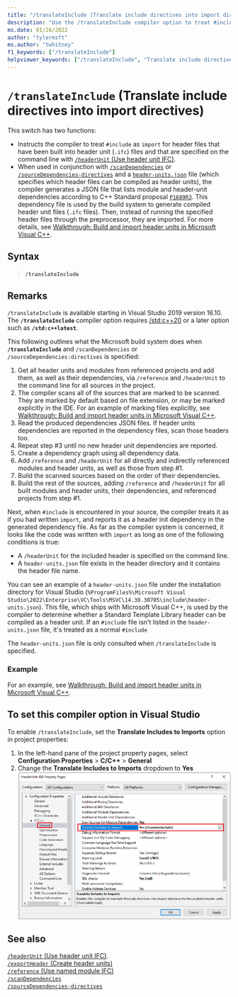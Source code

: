 ```yaml
---
title: "/translateInclude (Translate include directives into import directives)"
description: "Use the /translateInclude compiler option to treat #include directives as import statements when an importable header unit is available."
ms.date: 01/28/2022
author: "tylermsft"
ms.author: "twhitney"
f1_keywords: ["/translateInclude"]
helpviewer_keywords: ["/translateInclude", "Translate include directives into import directives"]
---
```

# `/translateInclude` (Translate include directives into import directives)

This switch has two functions:
* Instructs the compiler to treat `#include` as `import` for header files that have been built into header unit (`.ifc`) files and that are specified on the command line with [`/headerUnit` (Use header unit IFC)](headerunit.md).
* When used in conjunction with [`/scanDependencies`](scandependencies.md) or [`/sourceDependencies-directives`](sourcedependencies-directives.md) and a [`header-units.json`](header-unit-json-reference.md) file (which specifies which header files can be compiled as header units), the compiler generates a JSON file that lists module and header-unit dependencies according to C++ Standard proposal [`P1689R3`](https://wg21.link/P1689r3). This dependency file is used by the build system to generate compiled header unit files (`.ifc` files). Then, instead of running the specified header files through the preprocessor, they are imported. For more details, see [Walkthrough: Build and import header units in Microsoft Visual C++](../build/walkthrough-header-units.md).

## Syntax

> **`/translateInclude`**

## Remarks

`/translateInclude` is available starting in Visual Studio 2019 version 16.10.\
The **`/translateInclude`** compiler option requires [/std:c++20](std-specify-language-standard-version.md) or a later option such as **`/std:c++latest`**.

This following outlines what the Microsoft build system does when **`/translateInclude`** and `/scanDependencies` or `/sourceDependencies:directives` is specified:

1. Get all header units and modules from referenced projects and add them, as well as their dependencies, via `/reference` and `/headerUnit` to the command line for all sources in the project.
1. The compiler scans all of the sources that are marked to be scanned. They are marked by default based on file extension, or may be marked explicitly in the IDE. For an example of marking files explicitly, see [Walkthrough: Build and import header units in Microsoft Visual C++](../build/walkthrough-header-units.md).
1. Read the produced dependencies JSON files. If header units dependencies are reported in the dependency files, scan those headers too.
1. Repeat step #3 until no new header unit dependencies are reported.
1. Create a dependency graph using all dependency data.
1. Add `/reference` and `/headerUnit` for all directly and indirectly referenced modules and header units, as well as those from step #1.
1. Build the scanned sources based on the order of their dependencies.  
1. Build the rest of the sources, adding `/reference` and `/headerUnit` for all built modules and header units, their dependencies, and referenced projects from step #1.

Next, when `#include` is encountered in your source, the compiler treats it as if you had written `import`, and reports it as a header init dependency in the generated dependency file. As far as the compiler system is concerned, it looks like the code was written with `import` as long as one of the following conditions is true:
* A `/headerUnit` for the included header is specified on the command line.
* A `header-units.json` file exists in the header directory and it contains the header file name.

You can see an example of a `header-units.json` file under the installation directory for Visual Studio (`%ProgramFiles%\Microsoft Visual Studio\2022\Enterprise\VC\Tools\MSVC\14.30.30705\include\header-units.json`). This file, which ships with Microsoft Visual C++, is used by the compiler to determine whether a Standard Template Library header can be compiled as a header unit. If an `#include` file isn't listed in the `header-units.json` file, it's treated as a normal `#include`

The `header-units.json` file is only consulted when  `/translateInclude` is specified.

### Example

For an example, see  [Walkthrough: Build and import header units in Microsoft Visual C++](../build/walkthrough-header-units.md).

## To set this compiler option in Visual Studio

To enable `/translateInclude`, set the **Translate Includes to Imports** option in project properties:

1. In the left-hand pane of the project property pages, select **Configuration Properties** > **C/C++** > **General**
1. Change the **Translate Includes to Imports** dropdown to **Yes**
![Screenshot of the Property Pages dialog with the Translate Includes to Imports property highlighted.](../media/vs2019-translate-includes-option.png)

## See also

[`/headerUnit` (Use header unit IFC)](headerunit.md).\
[`/exportHeader` (Create header units)](module-exportheader.md)\
[`/reference` (Use named module IFC)](module-reference.md)\
[`/scanDependencies`](scandependencies.md)\
[`/sourceDependencies-directives`](sourcedependencies-directives.md)
